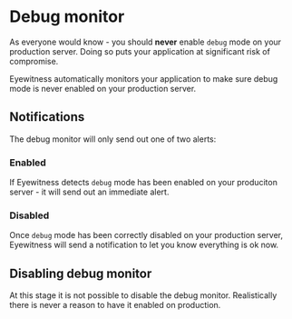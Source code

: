 # Debug monitor

As everyone would know - you should **never** enable `debug` mode on your production server. Doing so puts your application at significant risk of compromise.

Eyewitness automatically monitors your application to make sure debug mode is never enabled on your production server.


## Notifications

The debug monitor will only send out one of two alerts:

### Enabled

If Eyewitness detects `debug` mode has been enabled on your produciton server - it will send out an immediate alert.

### Disabled

Once `debug` mode has been correctly disabled on your production server, Eyewitness will send a notification to let you know everything is ok now.


## Disabling debug monitor

At this stage it is not possible to disable the debug monitor. Realistically there is never a reason to have it enabled on production.
